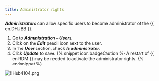 ```yaml
---
title: Administrator rights
---
```

***Administrators*** can allow specific users to become administrator of the {{ en.DHUBB }}.  

1. Go to ***Administration – Users***. 
1. Click on the ***Edit*** pencil icon next to the user. 
1. In the ***User*** section, check ***Is administrator***. 
1. Click ***Update*** to save. 
{% snippet icon.badgeCaution %} 
A restart of {{ en.RDM }} may be needed to activate the administrator rights. 
{% endsnippet %}
 
![!!Hub4104.png](https://webdevolutions.azureedge.net/docs/en/hub/Hub4104.png) 
